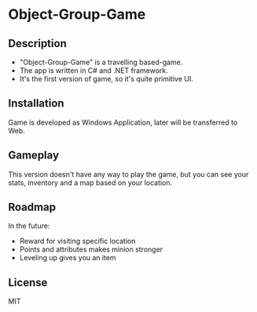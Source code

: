 # Object-Group-Game

## Description

* "Object-Group-Game" is a travelling based-game.
* The app is written in C# and .NET framework.
* It's the first version of game, so it's quite primitive UI.

## Installation

Game is developed as Windows Application, later will be transferred to Web.

## Gameplay

This version doesn't have any way to play the game, but you can see your stats, inventory and a map based on your location.

## Roadmap

In the future:
* Reward for visiting specific location
* Points and attributes makes minion stronger
* Leveling up gives you an item

## License

MIT
